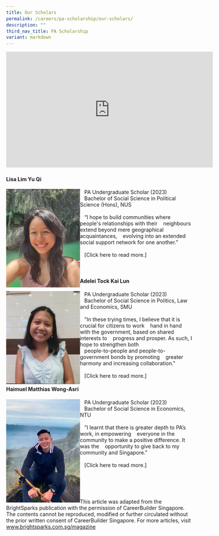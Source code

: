 ```yaml
---
title: Our Scholars
permalink: /careers/pa-scholarship/our-scholars/
description: ""
third_nav_title: PA Scholarship
variant: markdown
---
```

<iframe allow="autoplay; clipboard-write; encrypted-media; picture-in-picture; web-share" allowfullscreen="true" frameborder="0" scrolling="no" style="border:none;overflow:hidden" height="314" width="560" src="https://www.facebook.com/plugins/video.php?height=314&amp;href=https%3A%2F%2Fwww.facebook.com%2Fpeoplesassociation%2Fvideos%2F665418971410091%2F&amp;show_text=false&amp;width=560&amp;t=0"></iframe><br>

#### Lisa Lim Yu Qi
<img style="width:200px" align="left" src="/images/Photo___Lisa__Portrait_.jpeg">
&nbsp;&nbsp;&nbsp;PA Undergraduate Scholar (2023)<br>
&nbsp;&nbsp;&nbsp;Bachelor of Social Science in Political Science (Hons), NUS
<br><br>
&nbsp;&nbsp;&nbsp;“I hope to build communities where people's relationships with their 
&nbsp;&nbsp;&nbsp;neighbours extend beyond mere geographical acquaintances, 
&nbsp;&nbsp;&nbsp;evolving into an extended social support network for one another.”
<br><br>
&nbsp;&nbsp;&nbsp;[Click here to read more.]
<br>
<br>
<br>

#### Adelei Tock Kai Lun
<img style="width:200px" align="left" src="/images/Photo___Adelei__Portrait_.jpg">
&nbsp;&nbsp;&nbsp;PA Undergraduate Scholar (2023)<br>
&nbsp;&nbsp;&nbsp;Bachelor of Social Science in Politics, Law and Economics, SMU
<br><br>
&nbsp;&nbsp;&nbsp;"In these trying times, I believe that it is crucial for citizens to work 
&nbsp;&nbsp;&nbsp;hand in hand with the government, based on shared interests to 
&nbsp;&nbsp;&nbsp;progress and prosper. As such, I hope to strengthen both 
<br>&nbsp;&nbsp;&nbsp;people-to-people and people-to-government bonds by promoting 
&nbsp;&nbsp;&nbsp;greater harmony and increasing collaboration."
<br><br>
&nbsp;&nbsp;&nbsp;[Click here to read more.]

#### Haimuel Matthias Wong-Asri
<img style="width:200px" align="left" src="/images/Photo___Matthias__Portrait_.jpeg">
&nbsp;&nbsp;&nbsp;PA Undergraduate Scholar (2023)<br>
&nbsp;&nbsp;&nbsp;Bachelor of Social Science in Economics, NTU
<br><br>
&nbsp;&nbsp;&nbsp;"I learnt that there is greater depth to PA’s work, in empowering 
&nbsp;&nbsp;&nbsp;everyone in the community to make a positive difference. It was the 
&nbsp;&nbsp;&nbsp;opportunity to give back to my community and Singapore."
<br><br>
&nbsp;&nbsp;&nbsp;[Click here to read more.]

<br><br><br><br>
This article was adapted from the BrightSparks publication with the permission of CareerBuilder Singapore. The contents cannot be reproduced, modified or further circulated without the prior written consent of CareerBuilder Singapore. For more articles, visit
<a href="https://www.brightsparks.com.sg/magazine" target="\_blank">www.brightsparks.com.sg/magazine</a>